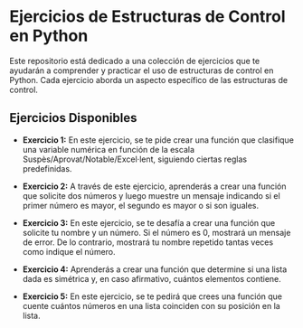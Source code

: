 # Ejercicios de Estructuras de Control en Python

Este repositorio está dedicado a una colección de ejercicios que te ayudarán a comprender y practicar el uso de estructuras de control en Python. Cada ejercicio aborda un aspecto específico de las estructuras de control.

## Ejercicios Disponibles

- **Exercicio 1:** En este ejercicio, se te pide crear una función que clasifique una variable numérica en función de la escala Suspès/Aprovat/Notable/Excel·lent, siguiendo ciertas reglas predefinidas.

- **Exercicio 2:** A través de este ejercicio, aprenderás a crear una función que solicite dos números y luego muestre un mensaje indicando si el primer número es mayor, el segundo es mayor o si son iguales.

- **Exercicio 3:** En este ejercicio, se te desafía a crear una función que solicite tu nombre y un número. Si el número es 0, mostrará un mensaje de error. De lo contrario, mostrará tu nombre repetido tantas veces como indique el número.

- **Exercicio 4:** Aprenderás a crear una función que determine si una lista dada es simétrica y, en caso afirmativo, cuántos elementos contiene.

- **Exercicio 5:** En este ejercicio, se te pedirá que crees una función que cuente cuántos números en una lista coinciden con su posición en la lista.

